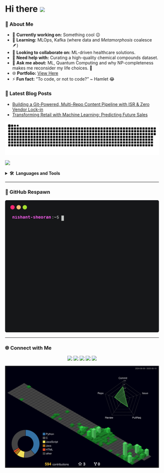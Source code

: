 <h1 align="Left">Hi there <img src="https://media.giphy.com/media/hvRJCLFzcasrR4ia7z/giphy.gif" width="5%"></h1>

### 🌟 About Me
- 🔭 **Currently working on:** Something cool :wink:
- 🌱 **Learning:** MLOps, Kafka (where data and _Metamorphosis_ coalesce 🪶)
- 👯 **Looking to collaborate on:** ML-driven healthcare solutions.
- 🤝 **Need help with:** Curating a high-quality chemical compounds dataset.
- 💬 **Ask me about:** ML, Quantum Computing and why NP-completeness makes me reconsider my life choices. 🤔
- 🌐 **Portfolio:** [View Here](https://nishant.is-a.dev/)
- ⚡ **Fun fact:** “To code, or not to code?” ~ Hamlet 😂
<!-- 📄 **Resume:** [View Here](https://drive.google.com/file/d/12sgJ7snn4HcypoNj1hWYTdOdKWWFIRsv/view?usp=sharing). -->
### 📕 Latest Blog Posts
<!-- BLOG-POST-LIST:START -->
- [Building a Git-Powered, Multi-Repo Content Pipeline with ISR &amp; Zero Vendor Lock-in](https://nishant-sheoran.medium.com/building-a-git-powered-multi-repo-content-pipeline-with-isr-zero-vendor-lock-in-983b91a21e57?source=rss-45443248d491------2)
- [Transforming Retail with Machine Learning: Predicting Future Sales](https://nishant-sheoran.medium.com/transforming-retail-with-machine-learning-predicting-future-sales-fec92fe735b0?source=rss-45443248d491------2)
<!-- BLOG-POST-LIST:END -->

<div align="center">
  <picture>
    <source media="(prefers-color-scheme: dark)" srcset="svg-files/github-snake-dark.svg" />
    <source media="(prefers-color-scheme: light)" srcset="svg-files/github-snake.svg" />
    <img alt="GitHub Snake Animation" src="svg-files/github-snake.svg" />
  </picture>
</div>

![](https://komarev.com/ghpvc/?username=nishant-sheoran&style=plastic&color=brightgreen)

<details>
  <summary><b>🛠️&nbsp;&nbsp;Languages&nbsp;and&nbsp;Tools</b></summary>
  <br/>
  <p align="left"> <a href="https://www.arduino.cc/" target="_blank" rel="noreferrer">
    <img src="https://cdn.worldvectorlogo.com/logos/arduino-1.svg" alt="arduino" width="40" height="40" />
  </a>
  <a href="https://www.cprogramming.com/" target="_blank" rel="noreferrer">
    <img src="https://raw.githubusercontent.com/devicons/devicon/master/icons/c/c-original.svg" alt="c" width="40" height="40" />
  </a>
  <a href="https://www.chartjs.org" target="_blank" rel="noreferrer">
    <img src="https://www.chartjs.org/media/logo-title.svg" alt="chartjs" width="40" height="40" />
  </a>
  <a href="https://www.w3schools.com/cpp/" target="_blank" rel="noreferrer">
    <img src="https://raw.githubusercontent.com/devicons/devicon/master/icons/cplusplus/cplusplus-original.svg" alt="cplusplus" width="40" height="40" />
  </a>
  <a href="https://www.w3schools.com/css/" target="_blank" rel="noreferrer">
    <img src="https://raw.githubusercontent.com/devicons/devicon/master/icons/css3/css3-original-wordmark.svg" alt="css3" width="40" height="40" />
  </a>
  <a href="https://www.djangoproject.com/" target="_blank" rel="noreferrer">
    <img src="https://cdn.worldvectorlogo.com/logos/django.svg" alt="django" width="40" height="40" />
  </a>
  <a href="https://www.docker.com/" target="_blank" rel="noreferrer">
    <img src="https://raw.githubusercontent.com/devicons/devicon/master/icons/docker/docker-original-wordmark.svg" alt="docker" width="40" height="40" />
  </a>
  <a href="https://www.figma.com/" target="_blank" rel="noreferrer">
    <img src="https://www.vectorlogo.zone/logos/figma/figma-icon.svg" alt="figma" width="40" height="40" />
  </a>
  <a href="https://flask.palletsprojects.com/" target="_blank" rel="noreferrer">
    <img src="https://www.vectorlogo.zone/logos/pocoo_flask/pocoo_flask-icon.svg" alt="flask" width="40" height="40" />
  </a>
  <a href="https://git-scm.com/" target="_blank" rel="noreferrer">
    <img src="https://www.vectorlogo.zone/logos/git-scm/git-scm-icon.svg" alt="git" width="40" height="40" />
  </a>
  <a href="https://www.w3.org/html/" target="_blank" rel="noreferrer">
    <img src="https://raw.githubusercontent.com/devicons/devicon/master/icons/html5/html5-original-wordmark.svg" alt="html5" width="40" height="40" />
  </a>
  <a href="https://kubernetes.io" target="_blank" rel="noreferrer">
    <img src="https://www.vectorlogo.zone/logos/kubernetes/kubernetes-icon.svg" alt="kubernetes" width="40" height="40" />
  </a>
  <a href="https://www.mongodb.com/" target="_blank" rel="noreferrer">
    <img src="https://raw.githubusercontent.com/devicons/devicon/master/icons/mongodb/mongodb-original-wordmark.svg" alt="mongodb" width="40" height="40" />
  </a>
  <a href="https://www.mysql.com/" target="_blank" rel="noreferrer">
    <img src="https://raw.githubusercontent.com/devicons/devicon/master/icons/mysql/mysql-original-wordmark.svg" alt="mysql" width="40" height="40" />
  </a>
  <a href="https://nodejs.org" target="_blank" rel="noreferrer">
    <img src="https://raw.githubusercontent.com/devicons/devicon/master/icons/nodejs/nodejs-original-wordmark.svg" alt="nodejs" width="40" height="40" />
  </a>
  <a href="https://opencv.org/" target="_blank" rel="noreferrer">
    <img src="https://www.vectorlogo.zone/logos/opencv/opencv-icon.svg" alt="opencv" width="40" height="40" />
  </a>
  <a href="https://pandas.pydata.org/" target="_blank" rel="noreferrer">
    <img src="https://raw.githubusercontent.com/devicons/devicon/2ae2a900d2f041da66e950e4d48052658d850630/icons/pandas/pandas-original.svg" alt="pandas" width="40" height="40" />
  </a>
  <a href="https://postman.com" target="_blank" rel="noreferrer">
    <img src="https://www.vectorlogo.zone/logos/getpostman/getpostman-icon.svg" alt="postman" width="40" height="40" />
  </a>
  <a href="https://www.python.org" target="_blank" rel="noreferrer">
    <img src="https://raw.githubusercontent.com/devicons/devicon/master/icons/python/python-original.svg" alt="python" width="40" height="40" />
  </a>
  <a href="https://pytorch.org/" target="_blank" rel="noreferrer">
    <img src="https://www.vectorlogo.zone/logos/pytorch/pytorch-icon.svg" alt="pytorch" width="40" height="40" />
  </a>
  <a href="https://reactjs.org/" target="_blank" rel="noreferrer">
    <img src="https://raw.githubusercontent.com/devicons/devicon/master/icons/react/react-original-wordmark.svg" alt="react" width="40" height="40" />
  </a>
  <a href="https://scikit-learn.org/" target="_blank" rel="noreferrer">
    <img src="https://upload.wikimedia.org/wikipedia/commons/0/05/Scikit_learn_logo_small.svg" alt="scikit_learn" width="40" height="40" />
  </a>
  <a href="https://seaborn.pydata.org/" target="_blank" rel="noreferrer">
    <img src="https://seaborn.pydata.org/_images/logo-mark-lightbg.svg" alt="seaborn" width="40" height="40" />
  </a>
  <a href="https://www.sqlite.org/" target="_blank" rel="noreferrer">
    <img src="https://www.vectorlogo.zone/logos/sqlite/sqlite-icon.svg" alt="sqlite" width="40" height="40" />
  </a>
  <a href="https://www.tensorflow.org" target="_blank" rel="noreferrer">
    <img src="https://www.vectorlogo.zone/logos/tensorflow/tensorflow-icon.svg" alt="tensorflow" width="40" height="40" />
  </a> </p>

</details>


---
### 🌌 GitHub Respawn

<div align="center">
  <picture>
    <img alt="Github Stats Animation" src ="svg-files/github_stats.svg" />
  </picture>
</div>

---

### 🌐 Connect with Me

<p align="center">
  <a href="https://linkedin.com/in/nishant-sheoran" target="_blank"><img src="https://img.shields.io/badge/-LinkedIn-0A66C2?style=for-the-badge&logo=linkedin&logoColor=white"></a>
  <a href="https://medium.com/@nishant-sheoran" target="_blank"><img src="https://img.shields.io/badge/-Medium-12100E?style=for-the-badge&logo=medium&logoColor=white"></a>
  <a href="https://kaggle.com/nishantsheoran" target="_blank"><img src="https://img.shields.io/badge/-Kaggle-20BEFF?style=for-the-badge&logo=kaggle&logoColor=white"></a>
  <a href="https://www.hackerrank.com/nishant_sheoran" target="_blank"><img src="https://img.shields.io/badge/-Hackerrank-2EC866?style=for-the-badge&logo=hackerrank&logoColor=white"></a>
  <a href="https://www.leetcode.com/nishant_sheoran" target="_blank"><img src="https://img.shields.io/badge/-LeetCode-FFA116?style=for-the-badge&logo=leetcode&logoColor=white"></a>
</p>

![3D Contributions](svg-files/profile-night-green.svg)



